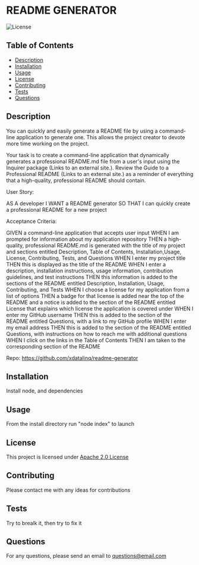   # README GENERATOR
  ![License](https://img.shields.io/badge/License-Apache_2.0-blue.svg)
  
  ## Table of Contents
  * [Description](#description)
  * [Installation](#installation)
  * [Usage](#usage)
  * [License](#license)
  * [Contributing](#contributing)
  * [Tests](#tests)
  * [Questions](#questions)  

  ## Description
  You can quickly and easily generate a README file by using a command-line application to generate one. This allows the project creator to devote more time working on the project.

Your task is to create a command-line application that dynamically generates a professional README.md file from a user's input using the Inquirer package (Links to an external site.). Review the Guide to a Professional README (Links to an external site.) as a reminder of everything that a high-quality, professional README should contain.

User Story:

AS A developer I WANT a README generator SO THAT I can quickly create a professional README for a new project

Acceptance Criteria:

GIVEN a command-line application that accepts user input
WHEN I am prompted for information about my application repository
THEN a high-quality, professional README.md is generated with the title of my project and sections entitled Description, Table of Contents, Installation,Usage, License, Contributing, Tests, and Questions
WHEN I enter my project title
THEN this is displayed as the title of the README
WHEN I enter a description, installation instructions, usage information, contribution guidelines, and test instructions
THEN this information is added to the sections of the README entitled Description, Installation, Usage, Contributing, and Tests
WHEN I choose a license for my application from a list of options
THEN a badge for that license is added near the top of the README and a notice is added to the section of the README entitled License that explains which license the application is covered under
WHEN I enter my GitHub username
THEN this is added to the section of the README entitled Questions, with a link to my GitHub profile
WHEN I enter my email address
THEN this is added to the section of the README entitled Questions, with instructions on how to reach me with additional questions
WHEN I click on the links in the Table of Contents
THEN I am taken to the corresponding section of the README

Repo: https://github.com/xdatalinq/readme-generator
  ## Installation
  Install node, and dependencies
   
  ## Usage
  From the install directory run "node index" to launch
    
  ## License
  This project is licensed under [Apache 2.0 License](https://opensource.org/licenses/Apache-2.0)
  
  ## Contributing
  Please contact me with any ideas for contributions
    
  ## Tests
  Try to brealk it, then try to fix it
  
  ## Questions
  For any questions, please send an email to [questions@email.com](mailto:questions@email.com)
